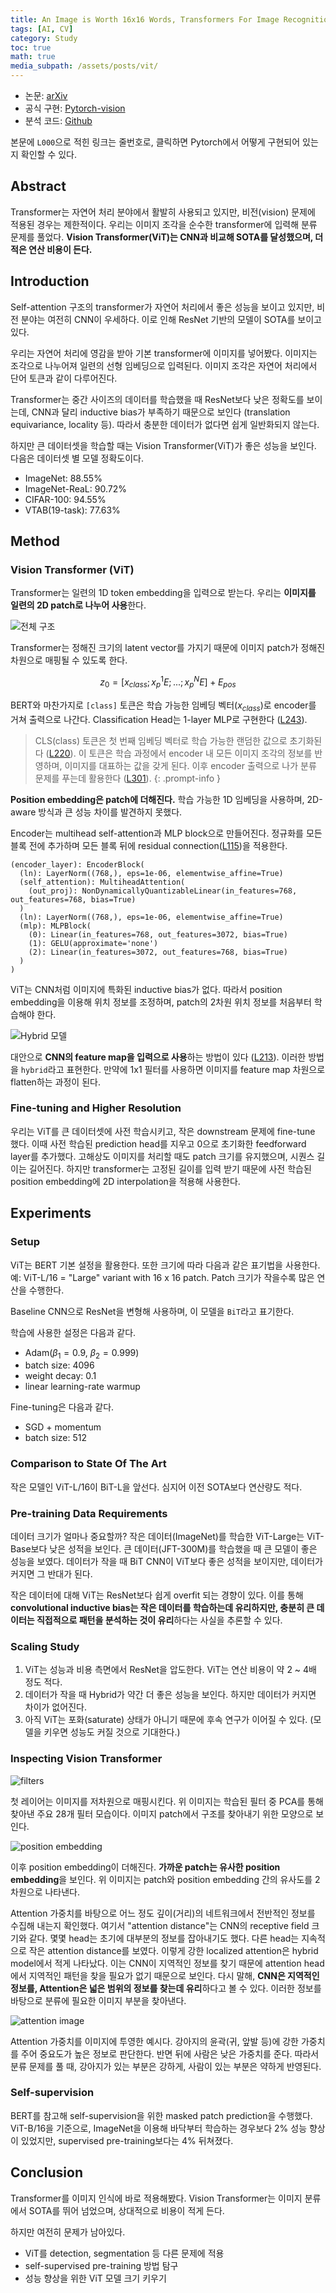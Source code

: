 ```yaml
---
title: An Image is Worth 16x16 Words, Transformers For Image Recognition At Scale
tags: [AI, CV]
category: Study
toc: true
math: true
media_subpath: /assets/posts/vit/
---
```


- 논문: [arXiv](https://arxiv.org/pdf/2010.11929)
- 공식 구현: [Pytorch-vision](https://github.com/pytorch/vision/blob/main/torchvision/models/vision_transformer.py)
- 분석 코드: [Github](https://github.com/denev6/deep-learning-codes/blob/main/models/ViT.ipynb)

본문에 `L000`으로 적힌 링크는 줄번호로, 클릭하면 Pytorch에서 어떻게 구현되어 있는지 확인할 수 있다.

## Abstract

Transformer는 자연어 처리 분야에서 활발히 사용되고 있지만, 비전(vision) 문제에 적용된 경우는 제한적이다. 우리는 이미지 조각을 순수한 transformer에 입력해 분류 문제를 풀었다. **Vision Transformer(ViT)는 CNN과 비교해 SOTA를 달성했으며, 더 적은 연산 비용이 든다.**

## Introduction

Self-attention 구조의 transformer가 자연어 처리에서 좋은 성능을 보이고 있지만, 비전 분야는 여전히 CNN이 우세하다. 이로 인해 ResNet 기반의 모델이 SOTA를 보이고 있다.

우리는 자연어 처리에 영감을 받아 기본 transformer에 이미지를 넣어봤다. 이미지는 조각으로 나누어져 일련의 선형 임베딩으로 입력된다. 이미지 조각은 자연어 처리에서 단어 토큰과 같이 다루어진다.

Transformer는 중간 사이즈의 데이터를 학습했을 때 ResNet보다 낮은 정확도를 보이는데, CNN과 달리 inductive bias가 부족하기 때문으로 보인다 (translation equivariance, locality 등). 따라서 충분한 데이터가 없다면 쉽게 일반화되지 않는다.

하지만 큰 데이터셋을 학습할 때는 Vision Transformer(ViT)가 좋은 성능을 보인다. 다음은 데이터셋 별 모델 정확도이다.

- ImageNet: 88.55%
- ImageNet-ReaL: 90.72%
- CIFAR-100: 94.55%
- VTAB(19-task): 77.63%

## Method

### Vision Transformer (ViT)

Transformer는 일련의 1D token embedding을 입력으로 받는다. 우리는 **이미지를 일련의 2D patch로 나누어 사용**한다.

![전체 구조](architecture.png)

Transformer는 정해진 크기의 latent vector를 가지기 때문에 이미지 patch가 정해진 차원으로 매핑될 수 있도록 한다.

$$z_0 = [x_{class};x^1_pE;...;x_p^NE]+E_{pos}$$

BERT와 마찬가지로 `[class]` 토큰은 학습 가능한 임베딩 벡터($x_{class}$)로 encoder를 거쳐 출력으로 나간다. Classification Head는 1-layer MLP로 구현한다 ([L243](https://github.com/pytorch/vision/blob/main/torchvision/models/vision_transformer.py#L243)).

> CLS(class) 토큰은 첫 번째 임베딩 벡터로 학습 가능한 랜덤한 값으로 초기화된다 ([L220](https://github.com/pytorch/vision/blob/main/torchvision/models/vision_transformer.py#L220)). 이 토큰은 학습 과정에서 encoder 내 모든 이미지 조각의 정보를 반영하며, 이미지를 대표하는 값을 갖게 된다. 이후 encoder 출력으로 나가 분류 문제를 푸는데 활용한다 ([L301](https://github.com/pytorch/vision/blob/main/torchvision/models/vision_transformer.py#L301)).
{: .prompt-info }

**Position embedding은 patch에 더해진다.** 학습 가능한 1D 임베딩을 사용하며, 2D-aware 방식과 큰 성능 차이를 발견하지 못했다.

Encoder는 multihead self-attention과 MLP block으로 만들어진다. 정규화를 모든 블록 전에 추가하며 모든 블록 뒤에 residual connection([L115](https://github.com/pytorch/vision/blob/main/torchvision/models/vision_transformer.py#L115))을 적용한다.

```text
(encoder_layer): EncoderBlock(
  (ln): LayerNorm((768,), eps=1e-06, elementwise_affine=True)
  (self_attention): MultiheadAttention(
    (out_proj): NonDynamicallyQuantizableLinear(in_features=768, out_features=768, bias=True)
  )
  (ln): LayerNorm((768,), eps=1e-06, elementwise_affine=True)
  (mlp): MLPBlock(
    (0): Linear(in_features=768, out_features=3072, bias=True)
    (1): GELU(approximate='none')
    (2): Linear(in_features=3072, out_features=768, bias=True)
  )
)
```

ViT는 CNN처럼 이미지에 특화된 inductive bias가 없다. 따라서 position embedding을 이용해 위치 정보를 조정하며, patch의 2차원 위치 정보를 처음부터 학습해야 한다.

![Hybrid 모델](hybrid.png)

대안으로 **CNN의 feature map을 입력으로 사용**하는 방법이 있다 ([L213](https://github.com/pytorch/vision/blob/main/torchvision/models/vision_transformer.py#L213)). 이러한 방법을 `hybrid`라고 표현한다. 만약에 1x1 필터를 사용하면 이미지를 feature map 차원으로 flatten하는 과정이 된다.

### Fine-tuning and Higher Resolution

우리는 ViT를 큰 데이터셋에 사전 학습시키고, 작은 downstream 문제에 fine-tune 했다. 이때 사전 학습된 prediction head를 지우고 0으로 초기화한 feedforward layer를 추가했다. 고해상도 이미지를 처리할 때도 patch 크기를 유지했으며, 시퀀스 길이는 길어진다. 하지만 transformer는 고정된 길이를 입력 받기 때문에 사전 학습된 position embedding에 2D interpolation을 적용해 사용한다.

## Experiments

### Setup

ViT는 BERT 기본 설정을 활용한다. 또한 크기에 따라 다음과 같은 표기법을 사용한다. 예: ViT-L/16 = "Large" variant with 16 x 16 patch. Patch 크기가 작을수록 많은 연산을 수행한다.

Baseline CNN으로 ResNet을 변형해 사용하며, 이 모델을 `BiT`라고 표기한다.

학습에 사용한 설정은 다음과 같다.

- Adam($\beta_1=0.9$, $\beta_2=0.999$)
- batch size: 4096
- weight decay: 0.1
- linear learning-rate warmup

Fine-tuning은 다음과 같다.

- SGD + momentum
- batch size: 512

### Comparison to State Of The Art

작은 모델인 ViT-L/16이 BiT-L을 앞선다. 심지어 이전 SOTA보다 연산량도 적다.

### Pre-training Data Requirements

데이터 크기가 얼마나 중요할까? 작은 데이터(ImageNet)를 학습한 ViT-Large는 ViT-Base보다 낮은 성적을 보인다. 큰 데이터(JFT-300M)를 학습했을 때 큰 모델이 좋은 성능을 보였다. 데이터가 작을 때 BiT CNN이 ViT보다 좋은 성적을 보이지만, 데이터가 커지면 그 반대가 된다.

작은 데이터에 대해 ViT는 ResNet보다 쉽게 overfit 되는 경향이 있다. 이를 통해 **convolutional inductive bias는 작은 데이터를 학습하는데 유리하지만, 충분히 큰 데이터는 직접적으로 패턴을 분석하는 것이 유리**하다는 사실을 추론할 수 있다.

### Scaling Study

1. ViT는 성능과 비용 측면에서 ResNet을 압도한다. ViT는 연산 비용이 약 2 ~ 4배 정도 적다.
2. 데이터가 작을 때 Hybrid가 약간 더 좋은 성능을 보인다. 하지만 데이터가 커지면 차이가 없어진다.
3. 아직 ViT는 포화(saturate) 상태가 아니기 때문에 후속 연구가 이어질 수 있다. (모델을 키우면 성능도 커질 것으로 기대한다.)

### Inspecting Vision Transformer

![filters](filters.png)

첫 레이어는 이미지를 저차원으로 매핑시킨다. 위 이미지는 학습된 필터 중 PCA를 통해 찾아낸 주요 28개 필터 모습이다. 이미지 patch에서 구조를 찾아내기 위한 모양으로 보인다.

![position embedding](position-embedding.png)

이후 position embedding이 더해진다. **가까운 patch는 유사한 position embedding**을 보인다. 위 이미지는 patch와 position embedding 간의 유사도를 2차원으로 나타낸다.

Attention 가중치를 바탕으로 어느 정도 깊이(거리)의 네트워크에서 전반적인 정보를 수집해 내는지 확인했다. 여기서 "attention distance"는 CNN의 receptive field 크기와 같다. 몇몇 head는 초기에 대부분의 정보를 잡아내기도 했다. 다른 head는 지속적으로 작은 attention distance를 보였다. 이렇게 강한 localized attention은 hybrid model에서 적게 나타났다. 이는 CNN이 지역적인 정보를 찾기 때문에 attention head에서 지역적인 패턴을 찾을 필요가 없기 때문으로 보인다. 다시 말해, **CNN은 지역적인 정보를, Attention은 넓은 범위의 정보를 찾는데 유리**하다고 볼 수 있다. 이러한 정보를 바탕으로 분류에 필요한 이미지 부분을 찾아낸다.

![attention image](attention.png)

Attention 가중치를 이미지에 투영한 예시다. 강아지의 윤곽(귀, 앞발 등)에 강한 가중치를 주어 중요도가 높은 정보로 판단한다. 반면 뒤에 사람은 낮은 가중치를 준다. 따라서 분류 문제를 풀 때, 강아지가 있는 부분은 강하게, 사람이 있는 부분은 약하게 반영된다.

### Self-supervision

BERT를 참고해 self-supervision을 위한 masked patch prediction을 수행했다. ViT-B/16을 기준으로, ImageNet을 이용해 바닥부터 학습하는 경우보다 2% 성능 향상이 있었지만, supervised pre-training보다는 4% 뒤쳐졌다.

## Conclusion

Transformer를 이미지 인식에 바로 적용해봤다. Vision Transformer는 이미지 분류에서 SOTA를 뛰어 넘었으며, 상대적으로 비용이 적게 든다.

하지만 여전히 문제가 남아있다.

- ViT를 detection, segmentation 등 다른 문제에 적용
- self-supervised pre-training 방법 탐구
- 성능 향상을 위한 ViT 모델 크기 키우기
